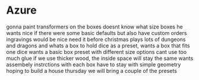 # Azure
gonna paint transformers on the boxes
doesnt know what size boxes he wants
nice if there were some basic defaults but also have custom orders
ingravings would be nice
need it before christmas
plays lots of dungeons and dragons and whats a box to hold dice as a preset, wants a box that fits one dice
wants a basic box preset with different size options
cant use too much glue
if we use thicker wood, the inside space will stay the same
wants assembely instrctions with each box
have to stay with simple geometry
hoping to build a house
thursday we will bring a couple of the presets 
